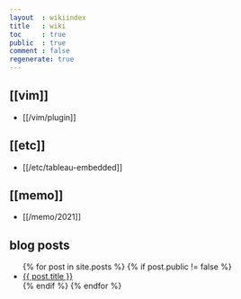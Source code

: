 ```yaml
---
layout  : wikiindex
title   : wiki
toc     : true
public  : true
comment : false
regenerate: true
---
```


## [[vim]]

* [[/vim/plugin]]

## [[etc]]

* [[/etc/tableau-embedded]]

## [[memo]]

* [[/memo/2021]]

## blog posts
<div>
    <ul>
{% for post in site.posts %}
    {% if post.public != false %}
        <li>
            <a class="post-link" href="{{ post.url | prepend: site.baseurl }}">
                {{ post.title }}
            </a>
        </li>
    {% endif %}
{% endfor %}
    </ul>
</div>

